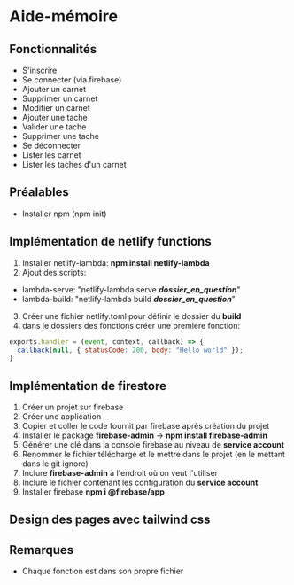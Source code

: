 # Aide-mémoire
## Fonctionnalités
  - S'inscrire
  - Se connecter (via firebase)
  - Ajouter un carnet
  - Supprimer un carnet
  - Modifier un carnet
  - Ajouter une tache
  - Valider une tache
  - Supprimer une tache
  - Se déconnecter
  - Lister les carnet
  - Lister les taches d'un carnet

## Préalables
  - Installer npm (npm init)
## Implémentation de netlify functions
  1. Installer netlify-lambda: **npm install netlify-lambda**
  2. Ajout des scripts:
  - lambda-serve: "netlify-lambda serve ***dossier_en_question***"
  - lambda-build: "netlify-lambda build ***dossier_en_question***"
  3. Créer une fichier netlify.toml pour définir le dossier du __build__
  4. dans le dossiers des fonctions créer une premiere fonction:
```javascript
exports.handler = (event, context, callback) => {
  callback(null, { statusCode: 200, body: "Hello world" });
}
```
## Implémentation de firestore
 1. Créer un projet sur firebase
 2. Créer une application
 3. Copier et coller le code fournit par firebase après création du projet
 4. Installer le package __firebase-admin__ -> __npm install firebase-admin__
 5. Générer une clé dans la console firebase au niveau de __service account__
 7. Renommer le fichier téléchargé et le mettre dans le projet (en le mettant dans le git ignore)
 8. Inclure __firebase-admin__ à l'endroit où on veut l'utiliser
 9. Inclure le fichier contenant les configuration du __service account__
 10. Installer firebase __npm i @firebase/app__
## Design des pages avec tailwind css

## Remarques
- Chaque fonction est dans son propre fichier